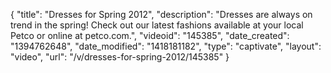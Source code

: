 {
    "title": "Dresses for Spring 2012",
    "description": "Dresses are always on trend in the spring! Check out our latest fashions available at your local Petco or online at petco.com.",
    "videoid": "145385",
    "date_created": "1394762648",
    "date_modified": "1418181182",
    "type": "captivate",
    "layout": "video",
    "url": "\/v\/dresses-for-spring-2012\/145385"
}